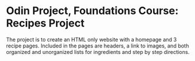 # Odin Project, Foundations Course: Recipes Project

The project is to create an HTML only website with a homepage and 3 recipe pages. Included in the pages are headers, a link to images, and both organized and unorganized lists for ingredients and step by step directions.
